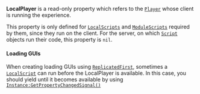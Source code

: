 **LocalPlayer** is a read-only property which refers to the [`Player`](https://create.roblox.com/docs/reference/engine/classes/Player)
whose client is running the experience.

This property is only defined for [`LocalScripts`](https://create.roblox.com/docs/reference/engine/classes/LocalScript) and
[`ModuleScripts`](https://create.roblox.com/docs/reference/engine/classes/ModuleScript) required by them, since they run on the
client. For the server, on which [`Script`](https://create.roblox.com/docs/reference/engine/classes/Script) objects run their code,
this property is `nil`.
#### Loading GUIs

When creating loading GUIs using [`ReplicatedFirst`](https://create.roblox.com/docs/reference/engine/classes/ReplicatedFirst), sometimes a
[`LocalScript`](https://create.roblox.com/docs/reference/engine/classes/LocalScript) can run before the LocalPlayer is available. In this
case, you should yield until it becomes available by using
[`Instance:GetPropertyChangedSignal()`](https://create.roblox.com/docs/reference/engine/classes/Instance#GetPropertyChangedSignal)